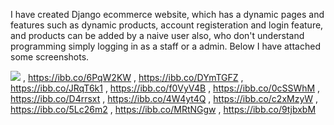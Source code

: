 I have created Django ecommerce website, which has a dynamic pages and features such as dynamic products, account registeration and login feature, and products can be added by a naive user also, who don't understand programming simply logging in as a staff or a admin. Below I have attached some screenshots.

<img src="https://ibb.co/QDD8wV3"> , 
https://ibb.co/6PqW2KW , 
https://ibb.co/DYmTGFZ , 
https://ibb.co/JRqT6k1 , 
https://ibb.co/f0VyV4B , 
https://ibb.co/0cSSWhM , 
https://ibb.co/D4rrsxt , 
https://ibb.co/4W4yt4Q , 
https://ibb.co/c2xMzyW , 
https://ibb.co/5Lc26m2 , 
https://ibb.co/MRtNGgw , 
https://ibb.co/9tjbxbM
